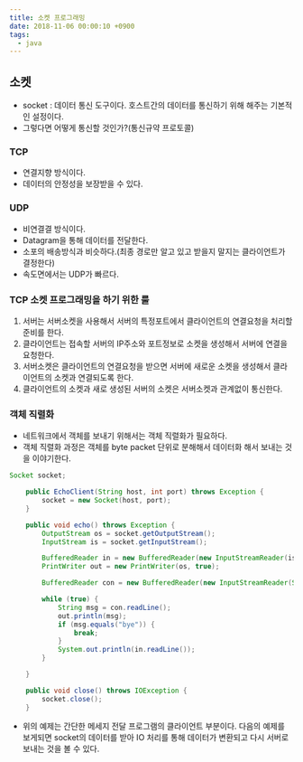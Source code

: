 ```yaml
---
title: 소켓 프로그래밍
date: 2018-11-06 00:00:10 +0900
tags:
  - java
---
```

## 소켓
- socket : 데이터 통신 도구이다. 호스트간의 데이터를 통신하기 위해 해주는 기본적인 설정이다.
- 그렇다면 어떻게 통신할 것인가?(통신규약 프로토콜)

### TCP
- 연결지향 방식이다.
- 데이터의 안정성을 보장받을 수 있다.


### UDP
- 비연결결 방식이다.
- Datagram을 통해 데이터를 전달한다.
- 소포의 배송방식과 비슷하다.(최종 경로만 알고 있고 받을지 말지는 클라이언트가 결정한다)
- 속도면에서는 UDP가 빠르다.

### TCP 소켓 프로그래밍을 하기 위한 룰
1. 서버는 서버소켓을 사용해서 서버의 특정포트에서 클라이언트의 연결요청을 처리할 준비를 한다.
2. 클라이언트는 접속할 서버의 IP주소와 포트정보로 소켓을 생성해서 서버에 연결을 요청한다.
3. 서버소켓은 클라이언트의 연결요청을 받으면 서버에 새로운 소켓을 생성해서 클라이언트의 소켓과 연결되도록 한다.
4. 클라이언트의 소켓과 새로 생성된 서버의 소켓은 서버소켓과 관계없이 통신한다.

### 객체 직렬화
- 네트워크에서 객체를 보내기 위해서는 객체 직렬화가 필요하다.
- 객체 직렬화 과정은 객체를 byte packet 단위로 분해해서 데이터화 해서 보내는 것을 이야기한다.

```java
Socket socket;

	public EchoClient(String host, int port) throws Exception {
		socket = new Socket(host, port);
	}

	public void echo() throws Exception {
		OutputStream os = socket.getOutputStream();
		InputStream is = socket.getInputStream();

		BufferedReader in = new BufferedReader(new InputStreamReader(is));
		PrintWriter out = new PrintWriter(os, true);

		BufferedReader con = new BufferedReader(new InputStreamReader(System.in));

		while (true) {
			String msg = con.readLine();
			out.println(msg);
			if (msg.equals("bye")) {
				break;
			}
			System.out.println(in.readLine());
		}

	}

	public void close() throws IOException {
		socket.close();
	}

```

- 위의 예제는 간단한 메세지 전달 프로그램의 클라이언트 부분이다. 다음의 예제를 보게되면 socket의 데이터를 받아 IO 처리를 통해 데이터가 변환되고 다시 서버로 보내는 것을 볼 수 있다.
